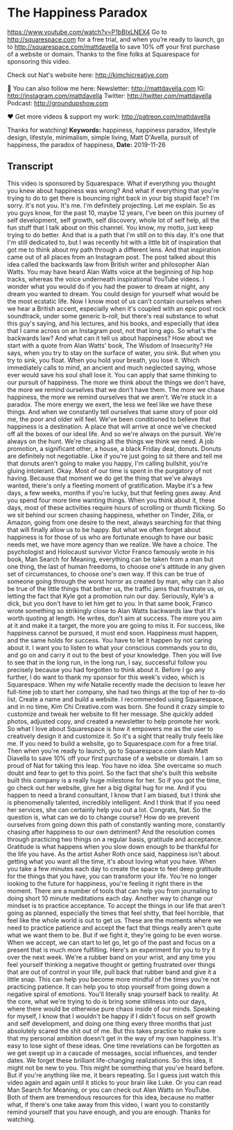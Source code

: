 # The Happiness Paradox
https://www.youtube.com/watch?v=P1bBIxLNEX4
Go to http://squarespace.com for a free trial, and when you’re ready to launch, go to http://squarespace.com/mattdavella to save 10% off your first purchase of a website or domain. Thanks to the fine folks at Squarespace for sponsoring this video.

Check out Nat's website here: http://kimchicreative.com

💯 You can also follow me here:
Newsletter:  http://mattdavella.com
IG:  http://instagram.com/mattdavella
Twitter:  http://twitter.com/mattdavella
Podcast:  http://groundupshow.com

❤️ Get more videos & support my work:
http://patreon.com/mattdavella

Thanks for watching!
**Keywords:** happiness, happiness paradox, lifestyle design, lifestyle, minimalism, simple living, Matt D'Avella, pursuit of happiness, the paradox of happiness, 
**Date:** 2019-11-26

## Transcript
 This video is sponsored by Squarespace. What if everything you thought you knew about happiness was wrong? And what if everything that you're trying to do to get there is bouncing right back in your big stupid face? I'm sorry. It's not you. It's me. I'm definitely projecting. Let me explain. So as you guys know, for the past 10, maybe 12 years, I've been on this journey of self development, self growth, self discovery, whole lot of self help, all the fun stuff that I talk about on this channel. You know, my motto, just keep trying to do better. And that is a path that I'm still on to this day. It's one that I'm still dedicated to, but I was recently hit with a little bit of inspiration that got me to think about my path through a different lens. And that inspiration came out of all places from an Instagram post. The post talked about this idea called the backwards law from British writer and philosopher Alan Watts. You may have heard Alan Watts voice at the beginning of hip hop tracks, whereas the voice underneath inspirational YouTube videos. I wonder what you would do if you had the power to dream at night, any dream you wanted to dream. You could design for yourself what would be the most ecstatic life. Now I know most of us can't contain ourselves when we hear a British accent, especially when it's coupled with an epic post rock soundtrack, under some generic b-roll, but there's real substance to what this guy's saying, and his lectures, and his books, and especially that idea that I came across on an Instagram post, not that long ago. So what's the backwards law? And what can it tell us about happiness? How about we start with a quote from Alan Watts' book, The Wisdom of Insecurity? He says, when you try to stay on the surface of water, you sink. But when you try to sink, you float. When you hold your breath, you lose it. Which immediately calls to mind, an ancient and much neglected saying, whose ever would save his soul shall lose it. You can apply that same thinking to our pursuit of happiness. The more we think about the things we don't have, the more we remind ourselves that we don't have them. The more we chase happiness, the more we remind ourselves that we aren't. We're stuck in a paradox. The more energy we exert, the less we feel like we have these things. And when we constantly tell ourselves that same story of poor old me, the poor and older will feel. We've been conditioned to believe that happiness is a destination. A place that will arrive at once we've checked off all the boxes of our ideal life. And so we're always on the pursuit. We're always on the hunt. We're chasing all the things we think we need. A job promotion, a significant other, a house, a black Friday deal, donuts. Donuts are definitely not negotiable. Like if you're just going to sit there and tell me that donuts aren't going to make you happy, I'm calling bullshit, you're gluing intolerant. Okay. Most of our time is spent in the purgatory of not having. Because that moment we do get the thing that we've always wanted, there's only a fleeting moment of gratification. Maybe it's a few days, a few weeks, months if you're lucky, but that feeling goes away. And you spend four more time wanting things. When you think about it, these days, most of these activities require hours of scrolling or thumb flicking. So we sit behind our screen chasing happiness, whether on Tinder, Zilla, or Amazon, going from one desire to the next, always searching for that thing that will finally allow us to be happy. But what we often forget about happiness is for those of us who are fortunate enough to have our basic needs met, we have more agency than we realize. We have a choice. The psychologist and Holocaust survivor Victor Franco famously wrote in his book, Man Search for Meaning, everything can be taken from a man but one thing, the last of human freedoms, to choose one's attitude in any given set of circumstances, to choose one's own way. If this can be true of someone going through the worst horror as created by man, why can it also be true of the little things that bother us, the traffic jams that frustrate us, or letting the fact that Kyle got a promotion ruin our day. Seriously, Kyle's a dick, but you don't have to let him get to you. In that same book, Franco wrote something so strikingly close to Alan Watts backwards law that it's worth quoting at length. He writes, don't aim at success. The more you aim at it and make it a target, the more you are going to miss it. For success, like happiness cannot be pursued, it must end soon. Happiness must happen, and the same holds for success. You have to let it happen by not caring about it. I want you to listen to what your conscious commands you to do, and go on and carry it out to the best of your knowledge. Then you will live to see that in the long run, in the long run, I say, successful follow you precisely because you had forgotten to think about it. Before I go any further, I do want to thank my sponsor for this week's video, which is Squarespace. When my wife Natalie recently made the decision to leave her full-time job to start her company, she had two things at the top of her to-do list. Create a name and build a website. I recommended using Squarespace, and in no time, Kim Chi Creative.com was born. She found it crazy simple to customize and tweak her website to fit her message. She quickly added photos, adjusted copy, and created a newsletter to help promote her work. So what I love about Squarespace is how it empowers me as the user to creatively design it and customize it. So it's a sight that really truly feels like me. If you need to build a website, go to Squarespace.com for a free trial. Then when you're ready to launch, go to Squarespace.com slash Matt Diavella to save 10% off your first purchase of a website or domain. I am so proud of Nat for taking this leap. You have no idea. She overcame so much doubt and fear to get to this point. So the fact that she's built this website built this company is a really huge milestone for her. So if you got the time, go check out her website, give her a big digital hug for me. And if you happen to need a brand consultant, I know that I am biased, but I think she is phenomenally talented, incredibly intelligent. And I think that if you need her services, she can certainly help you out a lot. Congrats, Nat. So the question is, what can we do to change course? How do we prevent ourselves from going down this path of constantly wanting more, constantly chasing after happiness to our own detriment? And the resolution comes through practicing two things on a regular basis, gratitude and acceptance. Gratitude is what happens when you slow down enough to be thankful for the life you have. As the artist Asher Roth once said, happiness isn't about getting what you want all the time, it's about loving what you have. When you take a few minutes each day to create the space to feel deep gratitude for the things that you have, you can transform your life. You're no longer looking to the future for happiness, you're feeling it right there in the moment. There are a number of tools that can help you from journaling to doing short 10 minute meditations each day. Another way to change our mindset is to practice acceptance. To accept the things in our life that aren't going as planned, especially the times that feel shitty, that feel horrible, that feel like the whole world is out to get us. These are the moments where we need to practice patience and accept the fact that things really aren't quite what we want them to be. But if we fight it, they're going to be even worse. When we accept, we can start to let go, let go of the past and focus on a present that is much more fulfilling. Here's an experiment for you to try it over the next week. We're a rubber band on your wrist, and any time you feel yourself thinking a negative thought or getting frustrated over things that are out of control in your life, pull back that rubber band and give it a little snap. This can help you become more mindful of the times you're not practicing patience. It can help you to stop yourself from going down a negative spiral of emotions. You'll literally snap yourself back to reality. At the core, what we're trying to do is bring some stillness into our days, where there would be otherwise pure chaos inside of our minds. Speaking for myself, I know that I wouldn't be happy if I didn't focus on self growth and self development, and doing one thing every three months that just absolutely scared the shit out of me. But this takes practice to make sure that my personal ambition doesn't get in the way of my own happiness. It's easy to lose sight of these ideas. One time revelations can be forgotten as we get swept up in a cascade of messages, social influences, and tender dates. We forget these brilliant life-changing realizations. So this idea, it might not be new to you. This might be something that you've heard before. But if you're anything like me, it bears repeating. So I guess just watch this video again and again until it sticks to your brain like Luke. Or you can read Man Search for Meaning, or you can check out Alan Watts on YouTube. Both of them are tremendous resources for this idea, because no matter what, if there's one take away from this video, I want you to constantly remind yourself that you have enough, and you are enough. Thanks for watching.
